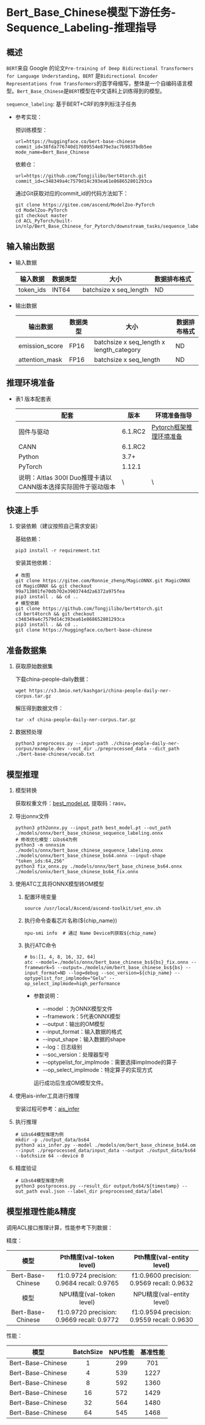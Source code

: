 # Bert_Base_Chinese模型下游任务-Sequence_Labeling-推理指导

## 概述

`BERT`来自 Google 的论文`Pre-training of Deep Bidirectional Transformers for Language Understanding`，`BERT` 是`Bidirectional Encoder Representations from Transformers`的首字母缩写，整体是一个自编码语言模型。`Bert_Base_Chinese`是`BERT`模型在中文语料上训练得到的模型。

`sequence_labeling`: 基于BERT+CRF的序列标注子任务

+ 参考实现：

  预训练模型：
  ```shell
  url=https://huggingface.co/bert-base-chinese
  commit_id=38fda776740d17609554e879e3ac7b9837bdb5ee
  mode_name=Bert_Base_Chinese
  ```

  依赖仓：
  ```shell
  url=https://github.com/Tongjilibo/bert4torch.git
  commit_id=c348349a4c7579d14c393ea61e868652801293ca
  ```


  通过Git获取对应的commit_id的代码方法如下：

  ```shell
  git clone https://gitee.com/ascend/ModelZoo-PyTorch
  cd ModelZoo-PyTorch
  git checkout master
  cd ACL_PyTorch/built-in/nlp/Bert_Base_Chinese_for_Pytorch/downstream_tasks/sequence_labeling
  ```


## 输入输出数据

+ 输入数据

  | 输入数据       | 数据类型 | 大小                   | 数据排布格式 |
  | -------------- | -------- | ---------------------- | ------------ |
  | token_ids      | INT64    | batchsize x seq_length | ND           |

+ 输出数据

  | 输出数据       | 数据类型 | 大小                                     | 数据排布格式 |
  | --------       | -------- | ---------------------------------------- | ------------ |
  | emission_score | FP16     | batchsize x seq_length x length_category | ND           |
  | attention_mask | FP16     | batchsize x seq_length                   | ND           |


## 推理环境准备

+ 表1 版本配套表

  | 配套                                                          | 版本    | 环境准备指导                                                                                          |
  | ------------------------------------------------------------  | ------- | ------------------------------------------------------------                                          |
  | 固件与驱动                                                    | 6.1.RC2 | [Pytorch框架推理环境准备](https://www.hiascend.com/document/detail/zh/ModelZoo/pytorchframework/pies) |
  | CANN                                                          | 6.1.RC2 |                                                                                                       |
  | Python                                                        | 3.7+    |                                                                                                       |
  | PyTorch                                                       | 1.12.1  |                                                                                                       |
  | 说明：Altlas 300I Duo推理卡请以CANN版本选择实际固件于驱动版本 | \       | \                                                                                                     |


## 快速上手

1. 安装依赖（建议按照自己需求安装）

   基础依赖：

   ```shell
   pip3 install -r requirement.txt
   ```

   安装其他依赖：

   ```shell
   # 改图
   git clone https://gitee.com/Ronnie_zheng/MagicONNX.git MagicONNX
   cd MagicONNX && git checkout 99a713801fe70db702e3903744d2a6372a975fea
   pip3 install . && cd ..
   # 模型依赖
   git clone https://github.com/Tongjilibo/bert4torch.git
   cd bert4torch && git checkout c348349a4c7579d14c393ea61e868652801293ca
   pip3 install . && cd ..
   git clone https://huggingface.co/bert-base-chinese
   ```

## 准备数据集

1. 获取原始数据集

   下载china-people-daily数据：

   ```
   wget https://s3.bmio.net/kashgari/china-people-daily-ner-corpus.tar.gz
   ```

   解压得到数据文件：

   ```
   tar -xf china-people-daily-ner-corpus.tar.gz
   ```

2. 数据预处理

   ```shell
   python3 preprocess.py --input-path ./china-people-daily-ner-corpus/example.dev --out_dir ./preprocessed_data --dict_path ./bert-base-chinese/vocab.txt
   ```


## 模型推理

1. 模型转换

   获取权重文件：[best_model.pt](https://pan.baidu.com/s/1-cQ3hpB-SmB94NqwO5_7Dw), 提取码：rasv。


2. 导出onnx文件

   ```shell
   python3 pth2onnx.py --input_path best_model.pt --out_path ./models/onnx/bert_base_chinese_sequence_labeling.onnx
   # 修改优化模型：以bs64为例
   python3 -m onnxsim ./models/onnx/bert_base_chinese_sequence_labeling.onnx ./models/onnx/bert_base_chinese_bs64.onnx --input-shape "token_ids:64,256"
   python3 fix_onnx.py ./models/onnx/bert_base_chinese_bs64.onnx ./models/onnx/bert_base_chinese_bs64_fix.onnx
   ```

3. 使用ATC工具将ONNX模型转OM模型

   1. 配置环境变量

      ```shell
      source /usr/local/Ascend/ascend-toolkit/set_env.sh
      ```

   2. 执行命令查看芯片名称(${chip_name})

      ```shell
      npu-smi info  # 通过 Name Device列获取${chip_name}
      ```

   3. 执行ATC命令

      ```shell
      # bs:[1, 4, 8, 16, 32, 64]
      atc --model=./models/onnx/bert_base_chinese_bs${bs}_fix.onnx --framework=5 --output=./models/om/bert_base_chinese_bs${bs} --input_format=ND --log=debug --soc_version=${chip_name} --optypelist_for_implmode="Gelu" --op_select_implmode=high_performance
      ```

      + 参数说明：

        + --model ：为ONNX模型文件
        + --framework：5代表ONNX模型
        + --output：输出的OM模型
        + --input_format：输入数据的格式
        + --input_shape：输入数据的shape
        + --log：日志级别
        + --soc_version：处理器型号
        + --optypelist_for_implmode：需要选择implmode的算子
        + --op_select_implmode：特定算子的实现方式

        运行成功后生成OM模型文件。

4. 使用ais-infer工具进行推理

   安装过程可参考：[ais_infer](https://gitee.com/ascend/tools/tree/master/ais-bench_workload/tool/ais_infer)

5. 执行推理

   ```shell
   # 以bs64模型推理为例
   mkdir -p ./output_data/bs64
   python3 ais_infer.py --model ./models/om/bert_base_chinese_bs64.om --input ./preprocessed_data/input_data --output ./output_data/bs64 --batchsize 64 --device 0
   ```

6. 精度验证

   ```shell
   # 以bs64模型推理为例
   python3 postprocess.py --result_dir output/bs64/${timestamp} --out_path eval.json --label_dir preprocessed_data/label
   ```

## 模型推理性能&精度

调用ACL接口推理计算，性能参考下列数据：

精度：

| 模型              | Pth精度(val-token level)                   | Pth精度(val-entity level)                  |
| :---------------: | :--------:                                 | :-------------:                            |
| Bert-Base-Chinese | f1:0.9724 precision: 0.9684 recall: 0.9765 | f1:0.9600 precision: 0.9569 recall: 0.9632 |
| 模型              | NPU精度(val-token level)                   | NPU精度(val-entity level)                  |
| Bert-Base-Chinese | f1:0.9720 precision: 0.9669 recall: 0.9772 | f1:0.9594 precision: 0.9559 recall: 0.9630 |

性能：

| 模型              | BatchSize | NPU性能 |  基准性能 |
| :---------------: | :-------: | :-----: | :-------: |
| Bert-Base-Chinese |         1 | 299     |       701 |
| Bert-Base-Chinese |         4 | 539     |      1227 |
| Bert-Base-Chinese |         8 | 592     |      1360 |
| Bert-Base-Chinese |        16 | 572     |      1429 |
| Bert-Base-Chinese |        32 | 564     |      1480 |
| Bert-Base-Chinese |        64 | 545     |      1468 |
